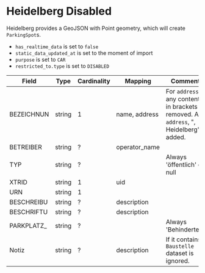 # Heidelberg Disabled

Heidelberg provides a GeoJSON with Point geometry, which will create `ParkingSpot`s.

* `has_realtime_data` is set to `false`
* `static_data_updated_at` is set to the moment of import
* `purpose` is set to `CAR`
* `restricted_to.type` is set to `DISABLED`

| Field      | Type   | Cardinality | Mapping       | Comment                                                                                  |
|------------|--------|-------------|---------------|------------------------------------------------------------------------------------------|
| BEZEICHNUN | string | 1           | name, address | For `address`, any content in brackets is removed. At `address`, ", Heidelberg"is added. |
| BETREIBER  | string | ?           | operator_name |                                                                                          |
| TYP        | string | ?           |               | Always 'öffentlich' or null                                                              |
| XTRID      | string | 1           | uid           |                                                                                          |
| URN        | string | 1           |               |                                                                                          |
| BESCHREIBU | string | ?           | description   |                                                                                          |
| BESCHRIFTU | string | ?           | description   |                                                                                          |
| PARKPLATZ_ | string | ?           |               | Always 'Behinderte'                                                                      |
| Notiz      | string | ?           | description   | If it contains `Baustelle` dataset is ignored.                                           |
